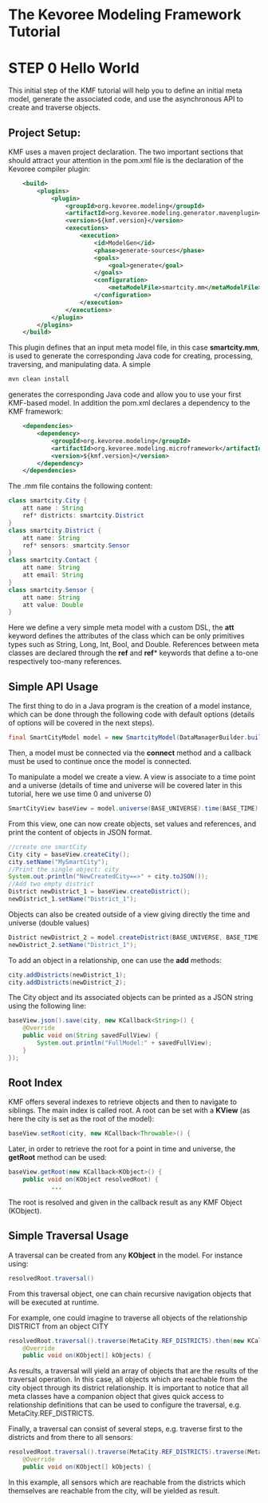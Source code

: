 The Kevoree Modeling Framework Tutorial 
========================================

STEP 0 Hello World
==============================================

This initial step of the KMF tutorial will help you to define an initial meta model, generate the associated code, and use the asynchronous API to create and traverse objects.

Project Setup:
-------------

KMF uses a maven project declaration.
The two important sections that should attract your attention in the pom.xml file is the declaration of the Kevoree compiler plugin:

```xml
    <build>
        <plugins>
            <plugin>
                <groupId>org.kevoree.modeling</groupId>
                <artifactId>org.kevoree.modeling.generator.mavenplugin</artifactId>
                <version>${kmf.version}</version>
                <executions>
                    <execution>
                        <id>ModelGen</id>
                        <phase>generate-sources</phase>
                        <goals>
                            <goal>generate</goal>
                        </goals>
                        <configuration>
                            <metaModelFile>smartcity.mm</metaModelFile>
                        </configuration>
                    </execution>
                </executions>
            </plugin>
        </plugins>
    </build>
```

This plugin defines that an input meta model file, in this case **smartcity.mm**, is used to generate the corresponding Java code for creating, processing, traversing, and manipulating data. 
A simple 

```sh
mvn clean install
```

generates the corresponding Java code and allow you to use your first KMF-based model.
In addition the pom.xml declares a dependency to the KMF framework:

```xml
    <dependencies>
        <dependency>
            <groupId>org.kevoree.modeling</groupId>
            <artifactId>org.kevoree.modeling.microframework</artifactId>
            <version>${kmf.version}</version>
        </dependency>
    </dependencies>
```

The .mm file contains the following content:

```java
class smartcity.City {
    att name : String
    ref* districts: smartcity.District
}
class smartcity.District {
    att name: String
    ref* sensors: smartcity.Sensor
}
class smartcity.Contact {
    att name: String
    att email: String
}
class smartcity.Sensor {
    att name: String
    att value: Double
}
```

Here we define a very simple meta model with a custom DSL, the **att** keyword defines the attributes of the class which can be only primitives types such as String, Long, Int, Bool, and Double.
References between meta classes are declared through the **ref** and **ref*** keywords that define a to-one respectively too-many references.


Simple API Usage
------------------------

The first thing to do in a Java program is the creation of a model instance, which can be done through the following code with default options (details of options will be covered in the next steps).

```java
final SmartCityModel model = new SmartcityModel(DataManagerBuilder.buildDefault());
```

Then, a model must be connected via the **connect** method and a callback must be used to continue once the model is connected.

To manipulate a model we create a view. 
A view is associate to a time point and a universe (details of time and universe will be covered later in this tutorial, here we use time 0 and universe 0)

```java
SmartCityView baseView = model.universe(BASE_UNIVERSE).time(BASE_TIME);
```

From this view, one can now create objects, set values and references, and print the content of objects in JSON format.

```java
//create one smartCity
City city = baseView.createCity();
city.setName("MySmartCity");
//Print the single object: city
System.out.println("NewCreatedCity==>" + city.toJSON());
//Add two empty district
District newDistrict_1 = baseView.createDistrict();
newDistrict_1.setName("District_1");
```

Objects can also be created outside of a view giving directly the time and universe (double values)

```java
District newDistrict_2 = model.createDistrict(BASE_UNIVERSE, BASE_TIME);
newDistrict_2.setName("District_1");
```

To add an object in a relationship, one can use the **add<refName>** methods:

```java
city.addDistricts(newDistrict_1);
city.addDistricts(newDistrict_2);
```

The City object and its associated objects can be printed as a JSON string using the following line:

```java
baseView.json().save(city, new KCallback<String>() {
    @Override
    public void on(String savedFullView) {
        System.out.println("FullModel:" + savedFullView);
    }
});
```

Root Index
----------

KMF offers several indexes to retrieve objects and then to navigate to siblings.
The main index is called root.
A root can be set with a **KView** (as here the city is set as the root of the model):

```java
baseView.setRoot(city, new KCallback<Throwable>() {
```

Later, in order to retrieve the root for a point in time and universe, the **getRoot** method can be used: 

```java
baseView.getRoot(new KCallback<KObject>() {
    public void on(KObject resolvedRoot) {
            ...
```

The root is resolved and given in the callback result as any KMF Object (KObject).

Simple Traversal Usage
------------------------

A traversal can be created from any **KObject** in the model.
For instance using:

```java
resolvedRoot.traversal()
```

From this traversal object, one can chain recursive navigation objects that will be executed at runtime.

For example, one could imagine to traverse all objects of the relationship DISTRICT from an object CITY

```java
resolvedRoot.traversal().traverse(MetaCity.REF_DISTRICTS).then(new KCallback<KObject[]>() {
    @Override
    public void on(KObject[] kObjects) {
```

As results, a traversal will yield an array of objects that are the results of the traversal operation.
In this case, all objects which are reachable from the city object through its district relationship.
It is important to notice that all meta classes have a companion object that gives quick access to relationship definitions that can be used to configure the traversal, e.g. MetaCity.REF_DISTRICTS.

Finally, a traversal can consist of several steps, e.g. traverse first to the districts and from there to all sensors:

```java 
resolvedRoot.traversal().traverse(MetaCity.REF_DISTRICTS).traverse(MetaDistrict.REF_SENSORS).then(new KCallback<KObject[]>() {
    @Override
    public void on(KObject[] kObjects) {
```

In this example, all sensors which are reachable from the districts which themselves are reachable from the city, will be yielded as result.




